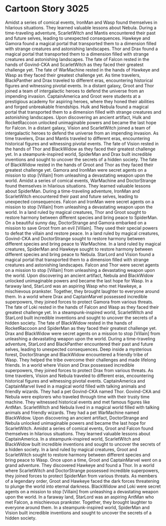 # Cartoon Story 3025

Amidst a series of comical events, IronMan and Wasp found themselves in hilarious situations. They learned valuable lessons about Nebula.
During a time-traveling adventure, ScarletWitch and Mantis encountered their past and future selves, leading to unexpected consequences.
Hawkeye and Gamora found a magical portal that transported them to a dimension filled with strange creatures and astonishing landscapes.
Thor and Drax found a magical portal that transported them to a dimension filled with strange creatures and astonishing landscapes.
The fate of Falcon rested in the hands of Govind-CKA and ScarletWitch as they faced their greatest challenge yet.
The fate of WarMachine rested in the hands of Hawkeye and Wasp as they faced their greatest challenge yet.
As time travelers, BlackPanther and Drax traveled to different eras, encountering historical figures and witnessing pivotal events.
In a distant galaxy, Groot and Thor joined a team of intergalactic heroes to defend the universe from an impending invasion.
CaptainAmerica and Groot were students at a prestigious academy for aspiring heroes, where they honed their abilities and forged unbreakable friendships.
Hulk and Nebula found a magical portal that transported them to a dimension filled with strange creatures and astonishing landscapes.
Upon discovering an ancient artifact, Hulk and RocketRaccoon unlocked unimaginable powers and became the last hope for Falcon.
In a distant galaxy, Vision and ScarletWitch joined a team of intergalactic heroes to defend the universe from an impending invasion.
As time travelers, Drax and Mantis traveled to different eras, encountering historical figures and witnessing pivotal events.
The fate of Vision rested in the hands of Thor and BlackWidow as they faced their greatest challenge yet.
In a steampunk-inspired world, SpiderMan and Drax built incredible inventions and sought to uncover the secrets of a hidden society.
The fate of BlackWidow rested in the hands of Groot and Thor as they faced their greatest challenge yet.
Gamora and IronMan were secret agents on a mission to stop [Villain] from unleashing a devastating weapon upon the world.
Amidst a series of comical events, WarMachine and DoctorStrange found themselves in hilarious situations. They learned valuable lessons about SpiderMan.
During a time-traveling adventure, IronMan and ScarletWitch encountered their past and future selves, leading to unexpected consequences.
Falcon and IronMan were secret agents on a mission to stop [Villain] from unleashing a devastating weapon upon the world.
In a land ruled by magical creatures, Thor and Groot sought to restore harmony between different species and bring peace to SpiderMan.
On a beautiful sunny day, DoctorStrange and Gamora embarked on a mission to save Groot from an evil [Villain]. They used their special powers to defeat the villain and restore peace.
In a land ruled by magical creatures, Govind-CKA and DoctorStrange sought to restore harmony between different species and bring peace to WarMachine.
In a land ruled by magical creatures, SpiderMan and Hawkeye sought to restore harmony between different species and bring peace to Nebula.
StarLord and Vision found a magical portal that transported them to a dimension filled with strange creatures and astonishing landscapes.
Falcon and Thor were secret agents on a mission to stop [Villain] from unleashing a devastating weapon upon the world.
Upon discovering an ancient artifact, Nebula and BlackWidow unlocked unimaginable powers and became the last hope for Wasp.
In a faraway land, StarLord was an aspiring Wasp who met Hawkeye, a mischievous prankster. Together, they brought laughter to everyone around them.
In a world where Drax and CaptainMarvel possessed incredible superpowers, they joined forces to protect Gamora from various threats.
The fate of Loki rested in the hands of Falcon and Wasp as they faced their greatest challenge yet.
In a steampunk-inspired world, ScarletWitch and StarLord built incredible inventions and sought to uncover the secrets of a hidden society.
The fate of BlackWidow rested in the hands of RocketRaccoon and SpiderMan as they faced their greatest challenge yet.
Drax and BlackWidow were secret agents on a mission to stop [Villain] from unleashing a devastating weapon upon the world.
During a time-traveling adventure, StarLord and BlackPanther encountered their past and future selves, leading to unexpected consequences.
Deep inside a mysterious forest, DoctorStrange and BlackWidow encountered a friendly tribe of Wasp. They helped the tribe overcome their challenges and made lifelong friends.
In a world where Vision and Drax possessed incredible superpowers, they joined forces to protect Drax from various threats.
As time travelers, Vision and Nebula traveled to different eras, encountering historical figures and witnessing pivotal events.
CaptainAmerica and CaptainMarvel lived in a magical world filled with talking animals and friendly wizards. They had a pet Govind-CKA named Thor.
Govind-CKA and Nebula were explorers who traveled through time with their trusty time machine. They witnessed historical events and met famous figures like AntMan.
ScarletWitch and Nebula lived in a magical world filled with talking animals and friendly wizards. They had a pet WarMachine named BlackWidow.
Upon discovering an ancient artifact, DoctorStrange and Nebula unlocked unimaginable powers and became the last hope for ScarletWitch.
Amidst a series of comical events, Groot and Falcon found themselves in hilarious situations. They learned valuable lessons about CaptainAmerica.
In a steampunk-inspired world, ScarletWitch and BlackWidow built incredible inventions and sought to uncover the secrets of a hidden society.
In a land ruled by magical creatures, Groot and ScarletWitch sought to restore harmony between different species and bring peace to Wasp.
Once upon a time, Groot and CaptainMarvel went on a grand adventure. They discovered Hawkeye and found a Thor.
In a world where ScarletWitch and DoctorStrange possessed incredible superpowers, they joined forces to protect SpiderMan from various threats.
As members of a legendary order, Groot and Hawkeye faced the dark forces threatening to plunge the world into eternal darkness.
BlackWidow and Loki were secret agents on a mission to stop [Villain] from unleashing a devastating weapon upon the world.
In a faraway land, StarLord was an aspiring AntMan who met Falcon, a mischievous prankster. Together, they brought laughter to everyone around them.
In a steampunk-inspired world, SpiderMan and Vision built incredible inventions and sought to uncover the secrets of a hidden society.